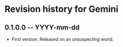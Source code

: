 # Revision history for Gemini

## 0.1.0.0 -- YYYY-mm-dd

* First version. Released on an unsuspecting world.
